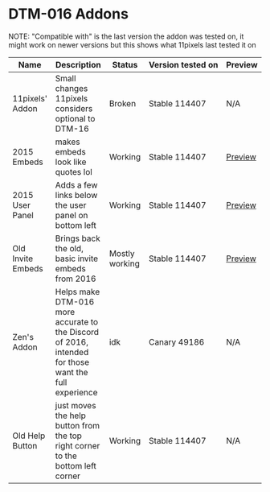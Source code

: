 
# DTM-016 Addons
NOTE: "Compatible with" is the last version the addon was tested on, it might work on newer versions but this shows what 11pixels last tested it on

Name | Description | Status | Version&nbsp;tested&nbsp;on | Preview
---- | ----------- | ------ | --------------- | -------
11pixels' Addon | Small changes 11pixels considers optional to DTM-16 | Broken | Stable 114407 | N/A
2015 Embeds | makes embeds look like quotes lol | Working | Stable 114407 | [Preview](https://i.imgur.com/4kAOfCj.png)
2015 User Panel | Adds a few links below the user panel on bottom left | Working | Stable 114407 |[Preview](https://i.imgur.com/WkJGN00.png)
Old Invite Embeds | Brings back the old, basic invite embeds from 2016 | Mostly working | Stable 114407 | [Preview](https://user-images.githubusercontent.com/51988432/68716346-ab9e1800-05ac-11ea-8da5-dea4ccea428b.png)
Zen's Addon | Helps make DTM-016 more accurate to the Discord of 2016, intended for those want the full experience | idk | Canary 49186 | N/A
Old Help Button | just moves the help button from the top right corner to the bottom left corner | Working | Stable 114407 | N/A
